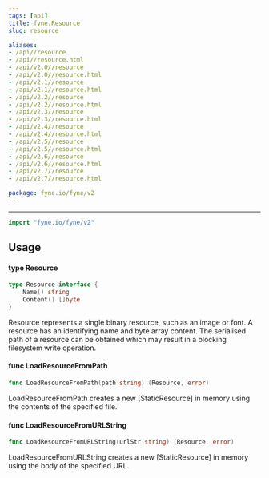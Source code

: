 ```yaml
---
tags: [api]
title: fyne.Resource
slug: resource

aliases:
- /api//resource
- /api//resource.html
- /api/v2.0//resource
- /api/v2.0//resource.html
- /api/v2.1//resource
- /api/v2.1//resource.html
- /api/v2.2//resource
- /api/v2.2//resource.html
- /api/v2.3//resource
- /api/v2.3//resource.html
- /api/v2.4//resource
- /api/v2.4//resource.html
- /api/v2.5//resource
- /api/v2.5//resource.html
- /api/v2.6//resource
- /api/v2.6//resource.html
- /api/v2.7//resource
- /api/v2.7//resource.html

package: fyne.io/fyne/v2
---
```



---
```go
import "fyne.io/fyne/v2"
```

## Usage

#### type Resource

```go
type Resource interface {
	Name() string
	Content() []byte
}
```

Resource represents a single binary resource, such as an image or font. A resource has an identifying name and byte array content. The serialised path of a resource can be obtained which may result in a blocking filesystem write operation.

#### func  LoadResourceFromPath

```go
func LoadResourceFromPath(path string) (Resource, error)
```
LoadResourceFromPath creates a new [StaticResource] in memory using the contents of the specified file.

#### func  LoadResourceFromURLString

```go
func LoadResourceFromURLString(urlStr string) (Resource, error)
```
LoadResourceFromURLString creates a new [StaticResource] in memory using the body of the specified URL.
